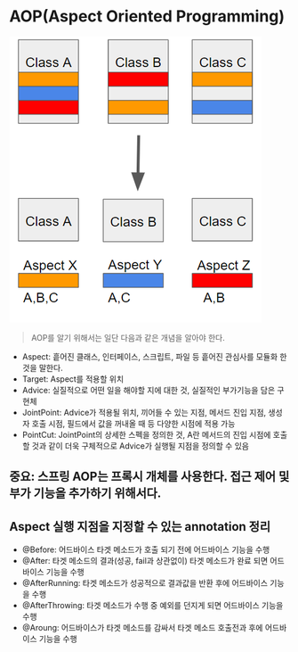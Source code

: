 # AOP(Aspect Oriented Programming)
![img.png](img.png)
>AOP를 알기 위해서는 일단 다음과 같은 개념을 알아야 한다.

* Aspect: 흩어진 클래스, 인터페이스, 스크립트, 파일 등 흩어진 관심사를 모듈화 한 것을 말한다.
* Target: Aspect를 적용할 위치
* Advice: 실질적으로 어떤 일을 해야할 지에 대한 것, 실질적인 부가기능을 담은 구현체
* JointPoint: Advice가 적용될 위치, 끼어들 수 있는 지점, 메서드 진입 지점, 생성자 호출 시점,
    필드에서 값을 꺼내올 때 등 다양한 시점에 적용 가능
* PointCut: JointPoint의 상세한 스펙을 정의한 것, A란 메서드의 진입 시점에 호출할 것과
같이 더욱 구체적으로 Advice가 실행될 지점을 정의할 수 있음

## 중요: 스프링 AOP는 프록시 개체를 사용한다. 접근 제어 및 부가 기능을 추가하기 위해서다.


## Aspect 실행 지점을 지정할 수 있는 annotation 정리

* @Before: 어드바이스 타겟 메소드가 호출 되기 전에 어드바이스 기능을 수행
* @After: 타겟 메소드의 결과(성공, fail과 상관없이) 타겟 메소드가 완료 되면 어드바이스 기능을 수행
* @AfterRunning: 타겟 메소드가 성공적으로 결과값을 반환 후에 어드바이스 기능을 수행
* @AfterThrowing: 타겟 메소드가 수행 중 예외를 던지게 되면 어드바이스 기능을 수행
* @Aroung: 어드바이스가 타겟 메소드를 감싸서 타겟 메소드 호출전과 후에 어드바이스 기능을 수행
